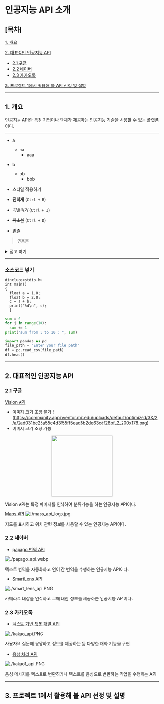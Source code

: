 # 인공지능 API 소개
## [목차]
[1. 개요](#1-개요)

[2. 대표적인 인공지능 API](#2-대표적인-인공지능-api)

- [2.1 구글](#21-구글)
- [2.2 네이버](#22-네이버)
- [2.3 카카오톡](#23-카카오톡)

[3. 프로젝트 1에서 활용해 볼 API 선정 및 설명](#3-프로젝트-1에서-활용해-볼-api-선정-및-설명)

***

## 1. 개요
인공지능 API란 특정 기업이나 단체가 제공하는 인공지능 기술을 사용할 수 있는 폴랫폼이다.
***
- a
  - aa
    - aaa
- b
  - bb
    - bbb

- 스타일 적용하기
- **진하게** (`Ctrl + B`)
- *기울이기* (`Ctrl + I`)
- <s>취소선</s> (`Ctrl + D`)
- <u>밑줄</u> 

> 인용문

<details><summary>접고 펴기</summary>
내용 작성하기</details>

***
### 소스코드 넣기
```
#include<stdio.h>
int main()
{
  float a = 1.0;
  float b = 2.0;
  c = a + b;
  print("%d\n", c);
  }
```
```python
sum = 0
for j in range(10):
  sum += 1
print("sum from 1 to 10 : ", sum)
```
```python
import pandas as pd
file_path = "Enter your file path"
df = pd.read_csv(file_path)
df.head()
```
***

## 2. 대표적인 인공지능 API

### 2.1 구글
[Vision API](https://cloud.google.com/vision?utm_source=google&utm_medium=cpc&utm_campaign=japac-KR-all-en-dr-BKWS-all-hv-trial-PHR-dr-1605216&utm_content=text-ad-none-none-DEV_c-CRE_631194514224-ADGP_Hybrid%20%7C%20BKWS%20-%20BRO%20%7C%20Txt%20~%20AI%20&%20ML_Vision%20AI_google%20vision%20api_main-KWID_43700076510377423-aud-1644542956228%3Akwd-151378238431&userloc_1009875-network_g&utm_term=KW_google%20vision%20api&gclid=EAIaIQobChMIzIuDirGSgQMVqwh7Bx052QIHEAAYASAAEgKuwfD_BwE&gclsrc=aw.ds&hl=ko)
- 이미지 크기 조정 불가
!(https://community.appinventor.mit.edu/uploads/default/optimized/3X/2/a/2ad031bc25a55c4d3f55ff5ead8b2de63cdf28bf_2_200x178.png)
- 이미지 크기 조정 가능
<p align="center">
<img src="./vision_api_logo.png" width="200">
</p>

Vision API는 특정 이미지를 인식하여 분류기능을 하는 인공지능 API이다.

[Maps API](https://developers.google.com/maps?hl=ko)
![./maps_api_logo.jpg](maps%20api%20logo.jpg)

지도를 표시하고 위치 관련 정보를 사용할 수 있는 인공지능 API이다.

### 2.2 네이버
- [papago 번역 API](https://papago.naver.com/)

![./papago_api.webp](papago%20api.webp)

텍스트 번역을 자동화하고 언어 간 번역을 수행하는 인공지능 API이다.

- [SmartLens API](https://help.naver.com/service/18159/contents/7414?osType=MOBILE&lang=ko)

![./smart_lens_api.PNG](smart%20lens%20api.PNG)

카메라로 대상을 인식하고 그에 대한 정보를 제공하는 인공지능 API이다.

### 2.3 카카오톡
- [텍스트 기반 챗봇 개발 API](https://business.kakao.com/info/chatbot/)

![./kakao_api.PNG](kakao%20api.PNG)

사용자의 질문에 응답하고 정보를 제공하는 등 다양한 대화 기능을 구현

- [음성 처리 API](https://cs.kakao.com/helps?service=106&category=896&locale=ko)

![./kakao1_api.PNG](kakao1%20api.PNG)

음성 메시지를 텍스트로 변환하거나 텍스트를 음성으로 변환하는 작업을 수행하는 API
***

## 3. 프로젝트 1에서 활용해 볼 API 선정 및 설명


